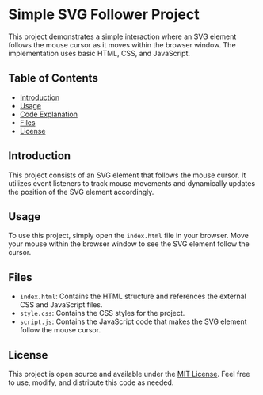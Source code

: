 # Simple SVG Follower Project

This project demonstrates a simple interaction where an SVG element follows the mouse cursor as it moves within the browser window. The implementation uses basic HTML, CSS, and JavaScript.

## Table of Contents

- [Introduction](#introduction)
- [Usage](#usage)
- [Code Explanation](#code-explanation)
- [Files](#files)
- [License](#license)

## Introduction

This project consists of an SVG element that follows the mouse cursor. It utilizes event listeners to track mouse movements and dynamically updates the position of the SVG element accordingly.

## Usage

To use this project, simply open the `index.html` file in your browser. Move your mouse within the browser window to see the SVG element follow the cursor.

## Files

- `index.html`: Contains the HTML structure and references the external CSS and JavaScript files.
- `style.css`: Contains the CSS styles for the project.
- `script.js`: Contains the JavaScript code that makes the SVG element follow the mouse cursor.

## License

This project is open source and available under the [MIT License](LICENSE). Feel free to use, modify, and distribute this code as needed.

